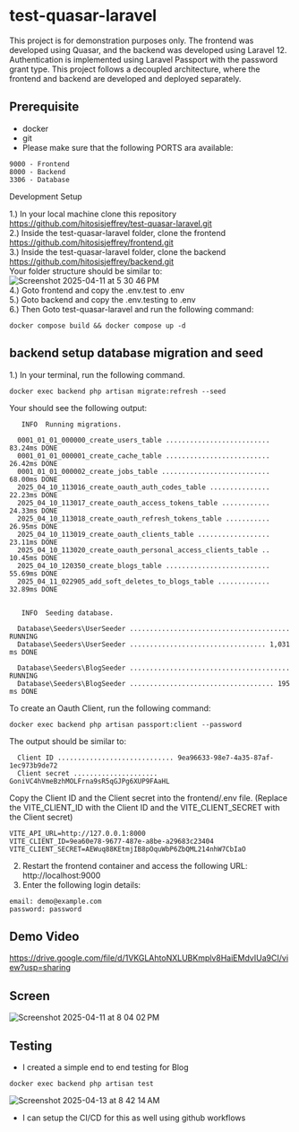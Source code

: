 # test-quasar-laravel
<p>
This project is for demonstration purposes only.
The frontend was developed using Quasar, and the backend was developed using Laravel 12.
Authentication is implemented using Laravel Passport with the password grant type.
This project follows a decoupled architecture, where the frontend and backend are developed and deployed separately.
</p>

## Prerequisite
- docker
- git
- Please make sure that the following PORTS ara available:
```
9000 - Frontend
8000 - Backend
3306 - Database
```

Development Setup

1.) In your local machine clone this repository https://github.com/hitosisjeffrey/test-quasar-laravel.git <br>
2.) Inside the test-quasar-laravel folder, clone the frontend https://github.com/hitosisjeffrey/frontend.git <br>
3.) Inside the test-quasar-laravel folder, clone the backend  https://github.com/hitosisjeffrey/backend.git <br>
Your folder structure should be similar to: <br>
![Screenshot 2025-04-11 at 5 30 46 PM](https://github.com/user-attachments/assets/1bcdf080-28db-419a-97d8-40dabb38fd45)
<br>
4.) Goto frontend and copy the .env.test to .env  <br>
5.) Goto backend and copy the .env.testing to .env   <br>
6.) Then Goto test-quasar-laravel and run the following command:
```
docker compose build && docker compose up -d
```
## backend setup database migration and seed
1.) In your terminal, run the following command. 
```
docker exec backend php artisan migrate:refresh --seed
```

Your should see the following output:
```
   INFO  Running migrations.  

  0001_01_01_000000_create_users_table .......................... 83.24ms DONE
  0001_01_01_000001_create_cache_table .......................... 26.42ms DONE
  0001_01_01_000002_create_jobs_table ........................... 68.00ms DONE
  2025_04_10_113016_create_oauth_auth_codes_table ............... 22.23ms DONE
  2025_04_10_113017_create_oauth_access_tokens_table ............ 24.33ms DONE
  2025_04_10_113018_create_oauth_refresh_tokens_table ........... 26.95ms DONE
  2025_04_10_113019_create_oauth_clients_table .................. 23.11ms DONE
  2025_04_10_113020_create_oauth_personal_access_clients_table .. 10.45ms DONE
  2025_04_10_120350_create_blogs_table .......................... 55.69ms DONE
  2025_04_11_022905_add_soft_deletes_to_blogs_table ............. 32.89ms DONE


   INFO  Seeding database.  

  Database\Seeders\UserSeeder ........................................ RUNNING  
  Database\Seeders\UserSeeder .................................. 1,031 ms DONE  

  Database\Seeders\BlogSeeder ........................................ RUNNING  
  Database\Seeders\BlogSeeder .................................... 195 ms DONE 
```
To create an Oauth Client, run the following command:
```
docker exec backend php artisan passport:client --password
```
The output should be similar to:
```
  Client ID ............................. 9ea96633-98e7-4a35-87af-1ec973b9de72  
  Client secret ..................... GoniVC4hVmeBzhMOLFrna9sR5qGJPg6XUP9FAaHL
```
Copy the Client ID and the Client secret into the frontend/.env file. (Replace the VITE_CLIENT_ID with the Client ID and the VITE_CLIENT_SECRET with the Client secret)
```
VITE_API_URL=http://127.0.0.1:8000
VITE_CLIENT_ID=9ea60e78-9677-487e-a8be-a29683c23404
VITE_CLIENT_SECRET=AEWuq88KEtmjIB8pOquWbP6ZbQML214nhW7CbIaO
```
2. Restart the frontend container and access the following URL: http://localhost:9000
3. Enter the following login details:
```
email: demo@example.com
password: password
```

## Demo Video
https://drive.google.com/file/d/1VKGLAhtoNXLUBKmplv8HaiEMdvIUa9CI/view?usp=sharing

## Screen
![Screenshot 2025-04-11 at 8 04 02 PM](https://github.com/user-attachments/assets/3dd6140f-06fa-4e03-9891-abc3f5d8009d)

## Testing
- I created a simple end to end testing for Blog 
```
docker exec backend php artisan test
```
![Screenshot 2025-04-13 at 8 42 14 AM](https://github.com/user-attachments/assets/87a9b01c-654c-4bf9-9196-27821f325398)

- I can setup the CI/CD for this as well using github workflows 
